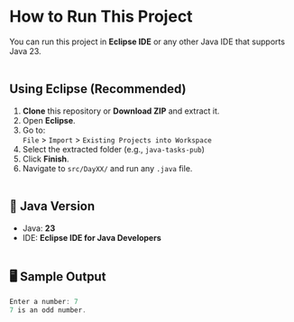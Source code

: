 # How to Run This Project

You can run this project in **Eclipse IDE** or any other Java IDE that supports Java 23.
<br><br>

## Using Eclipse (Recommended)

1. **Clone** this repository or **Download ZIP** and extract it.
2. Open **Eclipse**.
3. Go to:  
   `File` > `Import` > `Existing Projects into Workspace`
4. Select the extracted folder (e.g., `java-tasks-pub`)
5. Click **Finish**.
6. Navigate to `src/DayXX/` and run any `.java` file.
<br><br>

## 🧪 Java Version

- Java: **23**  
- IDE: **Eclipse IDE for Java Developers**
<br><br>

## 🖥️ Sample Output

```java
Enter a number: 7
7 is an odd number.

